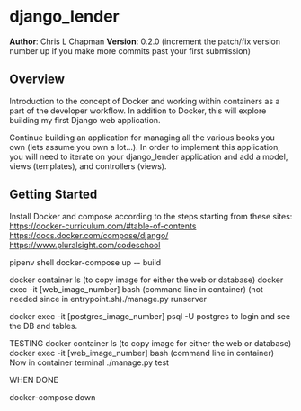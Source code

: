 # django_lender

**Author**: Chris L Chapman
**Version**: 0.2.0 (increment the patch/fix version number up if you make more commits past your first submission)

## Overview

Introduction to the concept of Docker and working within containers as a part of the developer workflow. In addition to Docker, this will explore building my first Django web application.

Continue building an application for managing all the various books you own (lets assume you own a lot…). In order to implement this application, you will need to iterate on your django_lender application and add a model, views (templates), and controllers (views).

## Getting Started

Install Docker and compose according to the steps starting from these sites:
https://docker-curriculum.com/#table-of-contents
https://docs.docker.com/compose/django/
https://www.pluralsight.com/codeschool

pipenv shell
docker-compose up -- build

docker container ls (to copy image for either the web or database)
docker exec -it [web_image_number] bash (command line in container)
 (not needed since in entrypoint.sh)./manage.py runserver

docker exec -it [postgres_image_number] psql -U postgres
    to login and see the DB and tables.

TESTING
docker container ls (to copy image for either the web or database)
docker exec -it [web_image_number] bash (command line in container)
    Now in container terminal
./manage.py test

WHEN DONE

docker-compose down
